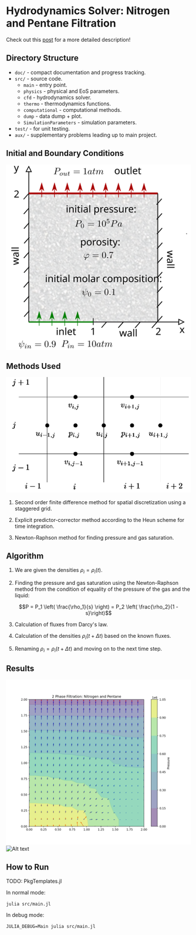 # Hydrodynamics Solver: Nitrogen and Pentane Filtration

Check out this [post](https://sofiabelen.github.io/projects/two-phase-filtration.html) for a more detailed description!

## Directory Structure

- `doc/` - compact documentation and progress tracking.
- `src/` - source code.
    - `main` - entry point.
    - `physics` - physical and EoS parameters.
    - `cfd` - hydrodynamics solver.
    - `thermo` - thermodynamics functions.
    - `computational` - computational methods.
    - `dump` - data dump + plot.
    - `SimulationParameters` - simulation parameters.
- `test/` - for unit testing.
- `aux/` - supplementary problems leading up to main project.

## Initial and Boundary Conditions
![Alt text](img/problem-formulation.svg?raw=true "1")

## Methods Used

![Alt text](img/staggered-grid.png?raw=true "1")

1. Second order finite difference method for spatial discretization using a staggered grid.

2. Explicit predictor-corrector method according to the Heun scheme  for time integration.

3. Newton-Raphson method for finding pressure and gas saturation.

## Algorithm

1. We are given the densities $\rho_i = \rho_i(t)$.

2. Finding the pressure and gas saturation using the
Newton-Raphson method from the condition of equality
of the pressure of the gas and the liquid:

$$P = P_1 \left( \frac{\rho_1}{s} \right) 
= P_2 \left( \frac{\rho_2}{1 - s}\right)$$

3. Calculation of fluxes from Darcy's law.

4. Calculation of the densities $\rho_i(t + \Delta t)$ based on the known fluxes.

5. Renaming $\rho_i = \rho_i(t + \Delta t)$ and moving on to the next time step.

## Results
![Alt text](img/2phase-filtration-density.png?raw=true "1")
![Alt text](img/fluxes?raw=true "1")

## How to Run

TODO: PkgTemplates.jl

In normal mode:

```
julia src/main.jl
```

In debug mode:

```
JULIA_DEBUG=Main julia src/main.jl
```
